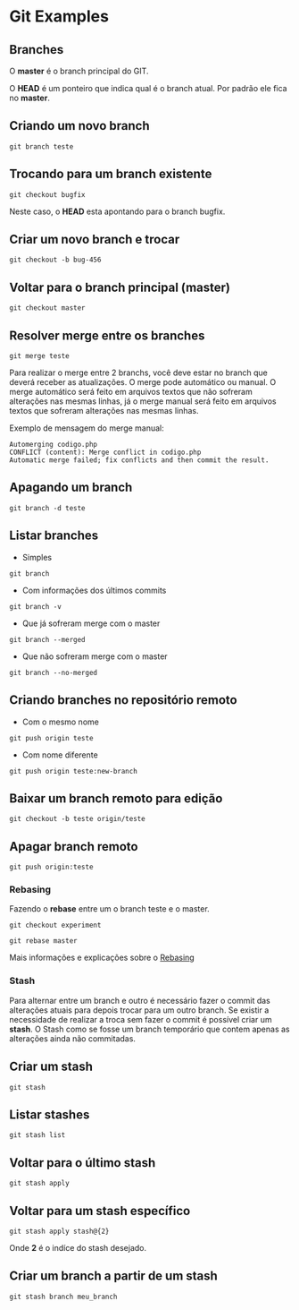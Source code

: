 # Git Examples

## Branches

O **master** é o branch principal do GIT.

O **HEAD** é um ponteiro que indica qual é o branch atual. Por padrão ele fica no **master**.

## Criando um novo branch

```GIT
git branch teste
```

## Trocando para um branch existente

```GIT
git checkout bugfix
```

Neste caso, o **HEAD** esta apontando para o branch bugfix.

## Criar um novo branch e trocar

```GIT
git checkout -b bug-456
```

## Voltar para o branch principal (master)

```GIT
git checkout master
```

## Resolver merge entre os branches

```GIT
git merge teste
```

Para realizar o merge entre 2 branchs, você deve estar no branch que deverá receber as atualizações. O merge pode automático ou manual. O merge automático será feito em arquivos textos que não sofreram alterações nas mesmas linhas, já o merge manual será feito em arquivos textos que sofreram alterações nas mesmas linhas.

Exemplo de mensagem do merge manual:

```CMD
Automerging codigo.php
CONFLICT (content): Merge conflict in codigo.php
Automatic merge failed; fix conflicts and then commit the result.
```

## Apagando um branch

```GIT
git branch -d teste
```

## Listar branches

* Simples

```GIT
git branch
```

* Com informações dos últimos commits

```GIT
git branch -v
```

* Que já sofreram merge com o master

```GIT
git branch --merged
```

* Que não sofreram merge com o master

```GIT
git branch --no-merged
```

## Criando branches no repositório remoto

* Com o mesmo nome

```GIT
git push origin teste
```

* Com nome diferente

```GIT
git push origin teste:new-branch
```

## Baixar um branch remoto para edição

```GIT
git checkout -b teste origin/teste
```

## Apagar branch remoto

```GIT
git push origin:teste
```

### Rebasing

Fazendo o **rebase** entre um o branch teste e o master.

```GIT
git checkout experiment
```

```GIT
git rebase master
```

Mais informações e explicações sobre o [Rebasing](http://git-scm.com/book/en/Git-Branching-Rebasing)

### Stash

Para alternar entre um branch e outro é necessário fazer o commit das alterações atuais para depois trocar para um outro branch. Se existir a necessidade de realizar a troca sem fazer o commit é possível criar um **stash**. O Stash como se fosse um branch temporário que contem apenas as alterações ainda não commitadas.

## Criar um stash

```GIT
git stash
```

## Listar stashes

```GIT
git stash list
```

## Voltar para o último stash

```GIT
git stash apply
```

## Voltar para um stash específico

```GIT
git stash apply stash@{2}
```

Onde **2** é o indíce do stash desejado.

## Criar um branch a partir de um stash

```GIT
git stash branch meu_branch
```
